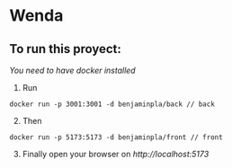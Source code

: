 # Wenda

## To run this proyect:

_You need to have docker installed_

1. Run
```
docker run -p 3001:3001 -d benjaminpla/back // back
```
2. Then
```
docker run -p 5173:5173 -d benjaminpla/front // front
```
3. Finally open your browser on *http://localhost:5173*
